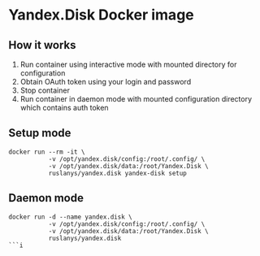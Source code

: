 # Yandex.Disk Docker image

## How it works

1. Run container using interactive mode with mounted directory for configuration
1. Obtain OAuth token using your login and password
1. Stop container
1. Run container in daemon mode with mounted configuration directory which contains auth token

## Setup mode

```
docker run --rm -it \
           -v /opt/yandex.disk/config:/root/.config/ \
           -v /opt/yandex.disk/data:/root/Yandex.Disk \
           ruslanys/yandex.disk yandex-disk setup
```

## Daemon mode

```
docker run -d --name yandex.disk \
           -v /opt/yandex.disk/config:/root/.config/ \
           -v /opt/yandex.disk/data:/root/Yandex.Disk \
           ruslanys/yandex.disk
```i